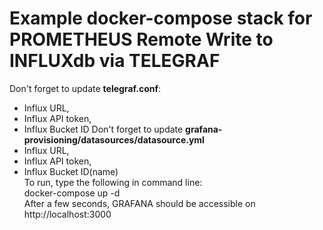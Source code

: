 # Example docker-compose stack for PROMETHEUS Remote Write to INFLUXdb via TELEGRAF  
Don't forget to update <b>telegraf.conf</b>:
- Influx URL, 
- Influx API token, 
- Influx Bucket ID
Don't forget to update <b>grafana-provisioning/datasources/datasource.yml</b>
- Influx URL, 
- Influx API token, 
- Influx Bucket ID(name)  
To run, type the following in command line:  
    docker-compose up -d  
After a few seconds, GRAFANA should be accessible on http://localhost:3000